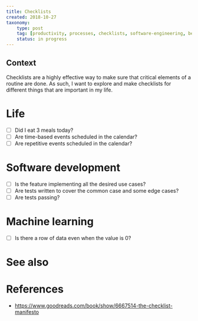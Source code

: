 ```yaml
---
title: Checklists
created: 2018-10-27
taxonomy:
    type: post
    tag: [productivity, processes, checklists, software-engineering, best-practices]
    status: in progress
---
```


## Context
Checklists are a highly effective way to make sure that critical elements of a routine are done. As such, I want to explore and make checklists for different things that are important in my life.

# Life
* [ ] Did I eat 3 meals today?
* [ ] Are time-based events scheduled in the calendar?
* [ ] Are repetitive events scheduled in the calendar?

# Software development
* [ ] Is the feature implementing all the desired use cases?
* [ ] Are tests written to cover the common case and some edge cases?
* [ ] Are tests passing?

# Machine learning
* [ ] Is there a row of data even when the value is 0?

# See also

# References
* https://www.goodreads.com/book/show/6667514-the-checklist-manifesto

